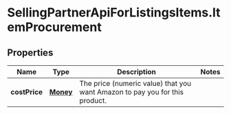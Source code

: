 # SellingPartnerApiForListingsItems.ItemProcurement

## Properties
Name | Type | Description | Notes
------------ | ------------- | ------------- | -------------
**costPrice** | [**Money**](Money.md) | The price (numeric value) that you want Amazon to pay you for this product. | 


